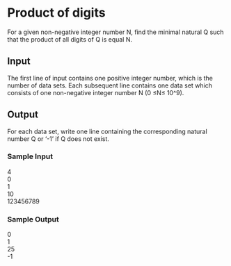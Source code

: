# Product of digits 
For a given non-negative integer number N, find the minimal natural Q such that the product of all digits of Q is equal N.
## Input
The first line of input contains one positive integer number, which is the number of data sets. Each subsequent line contains one data set which consists of one non-negative integer number N (0 ≤N≤
10^9).
## Output
For each data set, write one line containing the corresponding natural number Q or ‘-1’ if Q does not exist.
### Sample Input
4  
0  
1  
10  
123456789
### Sample Output
0  
1  
25  
-1
